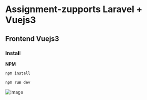 # Assignment-zupports Laravel + Vuejs3 

## Frontend Vuejs3 

### Install

**NPM**

``` bash
npm install 
```
```bash
npm run dev 
```
![image](https://github.com/kongsanais/assignment-zupports/assets/54577966/44354ab7-cf20-429a-8c00-a4b200db62f1)
